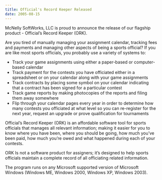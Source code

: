 ```yaml
---
title: Official's Record Keeper Released
date: 2005-08-15
---
```


McNelly SoftWorks, LLC is proud to announce the release of our flagship product - Official’s Record Keeper (ORK).

Are you tired of manually managing your assignment calendar, tracking fees and payments and managing other aspects of being a sports official? If you are like most sports officials, you probably use a variety of systems to:

- Track your game assignments using either a paper-based or computer-based calendar
- Track payment for the contests you have officiated either in a spreadsheet or on your calendar along with your game assignments
- Track contracts by placing some symbol on your calendar indicating that a contract has been signed for a particular contest
- Track game reports by making photocopies of the reports and filing them away somewhere
- Flip through your calendar pages every year in order to determine how many contests you officiated at what level so you can re-register for the next year, request an upgrade or prove qualification for tournaments

Official’s Record Keeper (ORK) is an affordable software tool for sports officials that manages all relevant information; making it easier for you to know where you have been, where you should be going, how much you’ve been paid, how much you’re owed and what happened during each of your contests.

ORK Is not a software product for assigners; it’s designed to help sports officials maintain a complete record of all officiating related information.

The program runs on any Microsoft supported version of Microsoft Windows (Windows ME, Windows 2000, Windows XP, Windows 2003).
